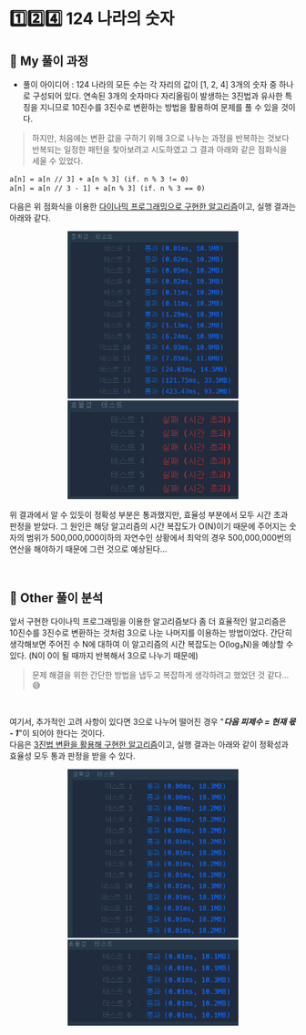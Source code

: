 # 1️⃣2️⃣4️⃣ 124 나라의 숫자

## 🔸 My 풀이 과정

- 풀이 아이디어 : 124 나라의 모든 수는 각 자리의 값이 [1, 2, 4] 3개의 숫자 중 하나로 구성되어 있다. 연속된 3개의 숫자마다 자리올림이 발생하는 3진법과 유사한 특징을 지니므로 10진수를 3진수로 변환하는 방법을 활용하여 문제를 풀 수 있을 것이다.

> 하지만, 처음에는 변환 값을 구하기 위해 3으로 나누는 과정을 반복하는 것보다 반복되는 일정한 패턴을 찾아보려고 시도하였고 그 결과 아래와 같은 점화식을 세울 수 있었다.

    a[n] = a[n // 3] + a[n % 3] (if. n % 3 != 0)
    a[n] = a[n // 3 - 1] + a[n % 3] (if. n % 3 == 0)

다음은 위 점화식을 이용한 [다이나믹 프로그래밍으로 구현한 알고리즘](124_world_dp.py)이고, 실행 결과는 아래와 같다.

<div align="center">
<img src="../img/124_dp_acc.png" alt="다이나믹 프로그래밍 방법 정확성" width="300px">
<img src="../img/124_dp_eff.png" alt="다이나믹 프로그래밍 방법 효율성" width="300px"><br>
</div>

위 결과에서 알 수 있듯이 정확성 부분은 통과했지만, 효율성 부분에서 모두 시간 초과 판정을 받았다. 그 원인은 해당 알고리즘의 시간 복잡도가 O(N)이기 때문에 주어지는 숫자의 범위가 500,000,000이하의 자연수인 상황에서 최악의 경우 500,000,000번의 연산을 해야하기 때문에 그런 것으로 예상된다...

<br>

## 🔹 Other 풀이 분석

앞서 구현한 다이나믹 프로그래밍을 이용한 알고리즘보다 좀 더 효율적인 알고리즘은 10진수를 3진수로 변환하는 것처럼 3으로 나눈 나머지를 이용하는 방법이었다. 간단히 생각해보면 주어진 수 N에 대하여 이 알고리즘의 시간 복잡도는 O(log₃N)을 예상할 수 있다. (N이 0이 될 때까지 반복해서 3으로 나누기 때문에)<br>

> 문제 해결을 위한 간단한 방법을 냅두고 복잡하게 생각하려고 했었던 것 같다...😅

<br>

여기서, 추가적인 고려 사항이 있다면 3으로 나누어 떨어진 경우 "**_다음 피제수 = 현재 몫 - 1_**"이 되어야 한다는 것이다.<br>
다음은 [3진법 변환을 활용해 구현한 알고리즘](124_world.py)이고, 실행 결과는 아래와 같이 정확성과 효율성 모두 통과 판정을 받을 수 있다.

<div align="center">
<img src="../img/124_simple_acc.png" alt="3진법 변환 방법 정확성" width="300px">
<img src="../img/124_simple_eff.png" alt="3진법 변환 방법 효율성" width="300px"><br>
</div>
